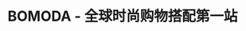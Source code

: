 ---
description: 服装搭配潮流。
layout: post
results:
- primaryGenreName: Lifestyle
  version: '1.0.2'
  artworkUrl100: http://a454.phobos.apple.com/us/r30/Purple/v4/a7/9c/eb/a79cebf3-7598-249e-5ff1-a87e86f50bb7/mzl.jzyxyojh.jpg
  trackViewUrl: https://itunes.apple.com/cn/app/bomoda-quan-qiu-shi-shang/id737868934?mt=8&uo=4
  artworkUrl60: http://a1130.phobos.apple.com/us/r30/Purple6/v4/08/98/2d/08982d3a-720a-5118-895a-71b6867da73d/Icon.png
  sellerName: Factory 798 Media, Inc.
  supportedDevices:
  - iPodTouchFifthGen
  - iPad23G
  - iPhone5c
  - iPadMini4G
  - iPhone-3GS
  - iPadFourthGen
  - iPadThirdGen4G
  - iPad2Wifi
  - iPhone4S
  - iPadThirdGen
  - iPadMini
  - iPhone5
  - iPhone5s
  - iPadFourthGen4G
  - iPhone4
  - iPodTouchourthGen
  genres:
  - 生活
  - 社交
  trackName: BOMODA - 全球时尚购物搭配第一站
  description: "Bomoda秀场，等你来“图”！\n\n在Bomoda秀场中，你能随时随地从全球时尚博主、设计师、模特明星等潮流先锋那里获得灵感，通过收藏和分享精美高清大图，打造能秀出你个人品味的网络时尚收藏夹！时尚小伙伴们都已聚集在此，你还等什么？
    快点来加入！\n\n特点（你能做什么？） \n• 24小时更新全球潮人街拍、杂志大片、时尚单品、设计师动向、时装周T台讯息等，让你的时尚灵感永不枯竭
    \n• 通过手机拍照或者上传手机图片，收藏到自己创建的图片秀中，随时随地秀出个人穿搭品味 \n• 图中单品标签可以一键链接到购物网页，让你轻松拥有博主范儿，给你更明确的血拼目标\n•
    一键分享到微信、新浪微博、腾讯微博，让更多好友知道你的时尚品味"
  price: 0
  trackId: 737868934
  releaseDate: '2013-11-17T04:14:09Z'
  screenshotUrls:
  - http://a5.mzstatic.com/us/r30/Purple6/v4/c3/3f/80/c33f801e-8696-4b5e-7e2a-506e5d47a957/screen1136x1136.jpeg
  - http://a5.mzstatic.com/us/r30/Purple/v4/3b/9d/a7/3b9da719-d7fe-0f21-dcff-fedd88ff86a5/screen1136x1136.jpeg
  - http://a2.mzstatic.com/us/r30/Purple/v4/13/37/a7/1337a751-80f6-1276-83ae-1ec4115ccb22/screen1136x1136.jpeg
  - http://a3.mzstatic.com/us/r30/Purple6/v4/bf/b2/2b/bfb22b95-9c95-4562-3dba-999e50f6b406/screen1136x1136.jpeg
  - http://a1.mzstatic.com/us/r30/Purple4/v4/ae/68/43/ae6843be-a596-71a8-4784-389df1250f18/screen1136x1136.jpeg
  artistViewUrl: https://itunes.apple.com/cn/artist/factory-798-media-inc./id737868937?uo=4
  primaryGenreId: 6012
  userRatingCount: 15
  kind: software
  fileSizeBytes: '9765684'
  bundleId: com.bomoda.ios
  releaseNotes: '1.通过第三方登录不再要求填写个人信息

    2.增加了修改密码功能

    3.页面做了一些设计调整

    4.修复了一些bug'
  trackContentRating: 4+
  artistName: Factory 798 Media, Inc.
  trackCensoredName: BOMODA - 全球时尚购物搭配第一站
  isGameCenterEnabled: false
  contentAdvisoryRating: 4+
  languageCodesISO2A:
  - EN
  averageUserRating: 4
  features: &a []
  wrapperType: software
  artworkUrl512: http://a454.phobos.apple.com/us/r30/Purple/v4/a7/9c/eb/a79cebf3-7598-249e-5ff1-a87e86f50bb7/mzl.jzyxyojh.jpg
  formattedPrice: 免费
  artistId: 737868937
  genreIds:
  - '6012'
  - '6005'
  currency: CNY
  ipadScreenshotUrls: *a
category: 生活
tags: tag1
resultCount: 1
title: BOMODA - 全球时尚购物搭配第一站

---